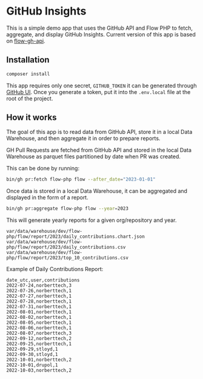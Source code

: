 # GitHub Insights 

This is a simple demo app that uses the GitHub API and Flow PHP to fetch, aggregate, and display GitHub Insights. 
Current version of this app is based on [flow-gh-api](https://github.com/stloyd/flow-gh-api).

## Installation

```bash
composer install
```

This app requires only one secret, `GITHUB_TOKEN` it can be generated through [GitHub UI](https://github.com/settings/tokens).
Once you generate a token, put it into the `.env.local` file at the root of the project.

## How it works 

The goal of this app is to read data from GitHub API, store it in a local Data Warehouse, and then aggregate it in order 
to prepare reports. 

GH Pull Requests are fetched from GitHub API and stored in the local Data Warehouse as parquet files partitioned by date
when PR was created.

This can be done by running: 

```bash
bin/gh pr:fetch flow-php flow --after_date="2023-01-01"
```

Once data is stored in a local Data Warehouse, it can be aggregated and displayed in the form of a report. 

```bash
bin/gh pr:aggregate flow-php flow --year=2023
```

This will generate yearly reports for a given org/repository and year. 

```shell
var/data/warehouse/dev/flow-php/flow/report/2023/daily_contributions.chart.json
var/data/warehouse/dev/flow-php/flow/report/2023/daily_contributions.csv
var/data/warehouse/dev/flow-php/flow/report/2023/top_10_contributions.csv
```

Example of Daily Contributions Report:

```csv
date_utc,user,contributions
2022-07-24,norberttech,3
2022-07-26,norberttech,1
2022-07-27,norberttech,1
2022-07-28,norberttech,1
2022-07-31,norberttech,1
2022-08-01,norberttech,1
2022-08-02,norberttech,1
2022-08-05,norberttech,1
2022-08-06,norberttech,1
2022-08-07,norberttech,3
2022-09-12,norberttech,2
2022-09-25,norberttech,1
2022-09-29,stloyd,1
2022-09-30,stloyd,1
2022-10-01,norberttech,2
2022-10-01,drupol,1
2022-10-03,norberttech,2
```
